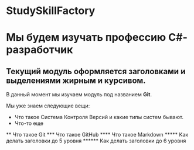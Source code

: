 # StudySkillFactory
# Мы будем изучать профессию C#-разработчик
## Текущий модуль оформляется заголовками и выделениями жирным и курсивом.
В данный момент мы изучаем модуль под названием **Git**.

Мы уже знаем следующие вещи:
* Что такое Система Контроля Версий и какие типы систем бывают.
* Что-то еще

** Что такое Git
*** Что такое GitHub
**** Что такое Markdown
***** Как делать заголовки до 5 уровня
****** Как делать заголовки до 6 уровня
